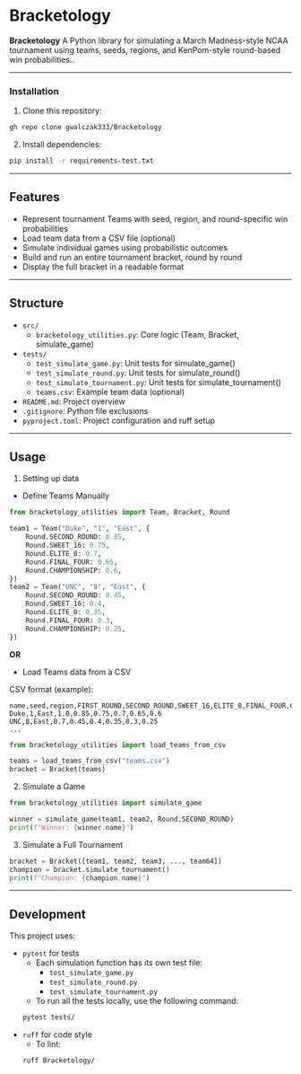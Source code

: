 # Bracketology

**Bracketology** A Python library for simulating a March Madness-style NCAA tournament using teams, seeds, regions, and KenPom-style round-based win probabilities..

---

### Installation
1. Clone this repository:

```zsh
gh repo clone gwalczak333/Bracketology
```

2. Install dependencies:
```zsh
pip install -r requirements-test.txt
```
 
---

## Features

- Represent tournament Teams with seed, region, and round-specific win probabilities
- Load team data from a CSV file (optional)
- Simulate individual games using probabilistic outcomes
- Build and run an entire tournament bracket, round by round
- Display the full bracket in a readable format

---

## Structure

- `src/`
  - `bracketology_utilities.py`: Core logic (Team, Bracket, simulate_game)
- `tests/`
  - `test_simulate_game.py`: Unit tests for simulate_game()
  - `test_simulate_round.py`: Unit tests for simulate_round()
  - `test_simulate_tournament.py`: Unit tests for simulate_tournament()
  - `teams.csv`: Example team data (optional)
- `README.md`: Project overview
- `.gitignore`: Python file exclusions
- `pyproject.toml`: Project configuration and ruff setup

---

## Usage

1. Setting up data
  - Define Teams Manually

  ```python
  from bracketology_utilities import Team, Bracket, Round

  team1 = Team("Duke", "1", "East", {
      Round.SECOND_ROUND: 0.85,
      Round.SWEET_16: 0.75,
      Round.ELITE_8: 0.7,
      Round.FINAL_FOUR: 0.65,
      Round.CHAMPIONSHIP: 0.6,
  })
  team2 = Team("UNC", "8", "East", {
      Round.SECOND_ROUND: 0.45,
      Round.SWEET_16: 0.4,
      Round.ELITE_8: 0.35,
      Round.FINAL_FOUR: 0.3,
      Round.CHAMPIONSHIP: 0.25,
  })
  ```

  **OR**

  - Load Teams data from a CSV

  CSV format (example):
  ```csv
  name,seed,region,FIRST_ROUND,SECOND_ROUND,SWEET_16,ELITE_8,FINAL_FOUR,CHAMPIONSHIP
  Duke,1,East,1.0,0.85,0.75,0.7,0.65,0.6
  UNC,8,East,0.7,0.45,0.4,0.35,0.3,0.25
  ...
  ```

  ```python
  from bracketology_utilities import load_teams_from_csv

  teams = load_teams_from_csv("teams.csv")
  bracket = Bracket(teams)
  ```

2. Simulate a Game

```python
from bracketology_utilities import simulate_game

winner = simulate_game(team1, team2, Round.SECOND_ROUND)
print(f"Winner: {winner.name}")
```

3. Simulate a Full Tournament

```python
bracket = Bracket([team1, team2, team3, ..., team64])
champion = bracket.simulate_tournament()
print(f"Champion: {champion.name}")
```

---

## Development

This project uses:

- `pytest` for tests
  - Each simulation function has its own test file:
    - `test_simulate_game.py`
    - `test_simulate_round.py`
    - `test_simulate_tournament.py`
  - To run all the tests locally, use the following command:
  ```zsh
  pytest tests/
  ```
- `ruff` for code style
  - To lint: 
  ```zsh
  ruff Bracketology/
  ```


